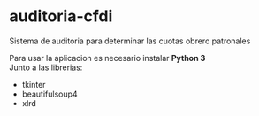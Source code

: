 # auditoria-cfdi
Sistema de auditoria para determinar las cuotas obrero patronales

Para usar la aplicacion es necesario instalar <strong>Python 3</strong> <br>
Junto a las librerias:
- tkinter
- beautifulsoup4
- xlrd
